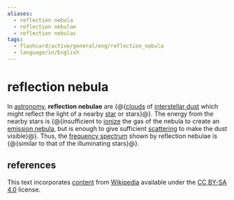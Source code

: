 ```yaml
---
aliases:
  - reflection nebula
  - reflection nebulae
  - reflection nebulas
tags:
  - flashcard/active/general/eng/reflection_nebula
  - language/in/English
---
```


# reflection nebula

In [astronomy](astronomy.md), __reflection nebulae__ are {@{[clouds](interstellar%20cloud.md) of [interstellar dust](cosmic%20dust.md) which might reflect the light of a nearby [star](star.md) or stars}@}. The energy from the nearby stars is {@{insufficient to [ionize](ionization.md) the gas of the nebula to create an [emission nebula](emission%20nebula.md), but is enough to give sufficient [scattering](scattering.md) to make the dust visible}@}. Thus, the [frequency spectrum](spectral%20density.md#explanation) shown by reflection nebulae is {@{similar to that of the illuminating stars}@}. <!--SR:!2025-01-13,111,290!2025-10-15,298,290!2025-01-09,116,290-->

## references

This text incorporates [content](https://en.wikipedia.org/wiki/reflection_nebula) from [Wikipedia](Wikipedia.md) available under the [CC BY-SA 4.0](https://creativecommons.org/licenses/by-sa/4.0/) license.
